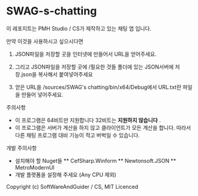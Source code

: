 # SWAG-s-chatting

이 레포지트는 PMH Studio / CS가 제작하고 있는 채팅 앱 입니다.

만약 이것을 사용하시고 싶으시다면

1. JSON파일을 저장할 곳을 인터넷에 만들어서 URL을 얻어주세요.

2. 그리고 JSON파일을 저장할 곳에 /필요한 것들 폴더에 있는 JSON서버에 저장.json을 복사해서 붙여넣어주세요

3. 얻은 URL을 /sources/SWAG's chatting/bin/x64/Debug에서 URL.txt란 파일을 만들어 넣어주세요.

주의사항
 * 이 프로그램은 64비트만 지원합니다 32비트는 **지원하지 않습니다** .
 * 이 프로그램은 서버가 계산을 하지 않고 클라이언트가 모든 계산을 합니다. 따라서 다른 채팅 프로그램 대비 기능이 적고 버벅일 수 있습니다.


개발 주의사항
 * 설치해야 할 Nuget들
  ** CefSharp.Winform
  ** Newtonsoft.JSON
  ** MetroModernUI
 * 개발 플랫폼을 설정해 주세요 (Any CPU 제외)

 Copyright (c) SoftWareAndGuider / CS, MIT Licenced
